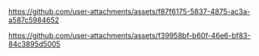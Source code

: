

https://github.com/user-attachments/assets/f87f6175-5837-4875-ac3a-a587c5984652



https://github.com/user-attachments/assets/f39958bf-b60f-46e6-bf83-84c3895d5005

